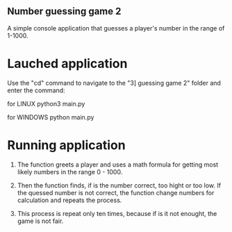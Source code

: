 ## Number guessing game 2

A simple console application that guesses a player's number in the range of 1-1000.


# Lauched application

Use the "cd" command to navigate to the "3] guessing game 2" folder and enter the command:

for LINUX
    python3 main.py

for WINDOWS
    python main.py


# Running application

1. The function greets a player and uses a math formula for getting most likely numbers in the range 0 - 1000. 

2. Then the function finds, if is the number correct, too hight or too low. If the quessed number is not correct, the function change numbers for calculation and repeats the process.

3. This process is repeat only ten times, because if is it not enought, the game is not fair.
